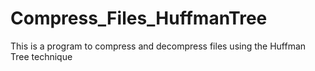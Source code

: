 # Compress_Files_HuffmanTree
This is a program to compress and decompress files using the Huffman Tree technique
